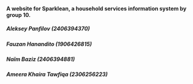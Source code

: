 #### A website for Sparklean, a household services information system by group 10.
##### Aleksey Panfilov (2406394370)
##### Fauzan Hanandito (1906426815)
##### Naïm Baziz (2406394881)
##### Ameera Khaira Tawfiqa (2306256223)